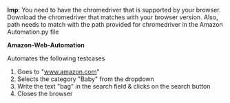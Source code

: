 **Imp**: You need to have the chromedriver that is supported by your browser. Download the chromedriver that matches with your browser version. Also, path needs to match with the path provided for chromedriver in the Amazon Automation.py file

**Amazon-Web-Automation**

Automates the following testcases
  1. Goes to "www.amazon.com"
  2. Selects the category "Baby" from the dropdown
  3. Write the text "bag" in the search field & clicks on the search button
  4. Closes the browser
